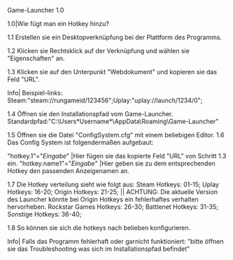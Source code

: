 

Game-Launcher 1.0

1.0|Wie fügt man ein Hotkey hinzu?

1.1 Erstellen sie ein Desktopverknüpfung bei der Plattform des Programms.

1.2 Klicken sie Rechtsklick auf der Verknüpfung und wählen sie "Eigenschaften" an.

1.3 Klicken sie auf den Unterpunkt "Webdokument" und kopieren sie das Feld "URL".

Info| Beispiel-links: Steam:"steam://rungameid/123456";Uplay:"uplay://launch/1234/0";

1.4 Öffnen sie den Installationspfad vom Game-Launcher. Standardpfad:"C:\Users\*Username*\AppData\Roaming\Game-Launcher\"

1.5 Öffnen sie die Datei "ConfigSystem.cfg" mit einem beliebigen Editor.
1.6 Das Config System ist folgendermaßen aufgebaut:

"hotkey.1"="*Eingabe*"		|Hier fügen sie das kopierte Feld "URL" von Schritt 1.3 ein.
"hotkey.name1"="*Eingabe*"	|Hier geben sie zu dem entsprechenden Hotkey den passenden Anzeigenamen an.

1.7 Die Hotkey verteilung sieht wie folgt aus:
Steam Hotkeys: 			01-15;
Uplay Hotkeys: 			16-20;
Origin Hotkeys: 		21-25; || ACHTUNG: Die aktuelle Version des Launcher könnte bei Origin Hotkeys ein fehlerhaftes verhalten hervorheben.
Rockstar Games Hotkeys: 26-30;
Battlenet Hotkeys: 		31-35;
Sonstige Hotkeys: 		36-40;

1.8 So können sie sich die hotkeys nach belieben konfigurieren.

Info| Falls das Programm fehlerhaft oder garnicht funktioniert:
"bitte öffnen sie das Troubleshooting was sich im Installationspfad befindet"
